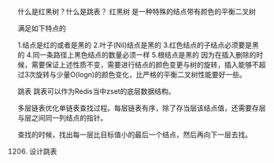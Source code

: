 什么是红黑树？什么是跳表？
红黑树
是一种特殊的结点带有颜色的平衡二叉树

满足如下特点的

1.结点是红的或者是黑的
2.叶子(Nil)结点是黑的
3.红色结点的子结点必须要是黑的
4.同一条路径上黑色结点的数量必须一样
5.根结点是黑的
因为在插入删除的时候，需要保证上述性质不变，需要进行结点的颜色变更与树的旋转，插入能够不超过3次旋转与少量O(logn)的颜色变化，比严格的平衡二叉树性能要好一些。

跳表
跳表可以作为Redis当中zset的底层数据结构。

多层链表优化单链表查找过程。每层链表有序，除了存当层该结点值，还需要存层与层之间同一列结点的指针。

查找的时候，找出每一层比目标值小的最后一个结点，然后再向下一层去找。

1206. 设计跳表
